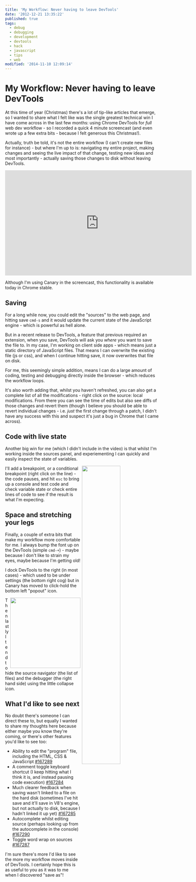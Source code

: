 ```yaml
---
title: 'My Workflow: Never having to leave DevTools'
date: '2012-12-21 13:35:22'
published: true
tags:
  - debug
  - debugging
  - development
  - devtools
  - hack
  - javascript
  - tips
  - web
modified: '2014-11-10 12:09:14'
---
```

# My Workflow: Never having to leave DevTools

At this time of year (Christmas) there's a lot of tip-like articles that emerge, so I wanted to share what I felt like was the single greatest technical win I have come across in the last few months: using Chrome DevTools for *full* web dev workflow - so I recorded a quick 4 minute screencast (and even wrote up a few extra bits - because I felt generous this Christmas!).

Actually, truth be told, it's not the entire workflow (I can't create new files for instance) - but where I'm up to is: navigating my entire project, making changes and seeing the live impact of that change, testing new ideas and most importantly - actually saving those changes to disk without leaving DevTools.

<iframe width="612" height="344" src="https://www.youtube-nocookie.com/embed/ura4ee4fjZs?rel=0" frameborder="0" allowfullscreen></iframe>

Although I'm using Canary in the screencast, this functionality is available today in Chrome stable.

## Saving

For a long while now, you could edit the "sources" to the web page, and hitting save `cmd-s` and it would update the current state of the JavaScript engine - which is powerful as hell alone.

But in a recent release to DevTools, a feature that previous required an extension, when you save, DevTools will ask you *where* you want to save the file to. In my case, I'm working on client side apps - which means just a static directory of JavaScript files. That means I can overwrite the existing file (js or css), and when I continue hitting save, it now overwrites that file on disk.

For me, this seemingly simple addition, means I can do a large amount of coding, testing and debugging directly inside the browser - which reduces the workflow loops.

It's also worth adding that, whilst you haven't refreshed, you can also get a complete list of all the modifications - right click on the source: local modifications. From there you can see the time of edits but also see diffs of those changes and revert them (though I believe you should be able to revert individual changes - i.e. *just* the first change through a patch, I didn't have any success with this and suspect it's just a bug in Chrome that I came across).

## Code with live state

Another big win for me (which I didn't include in the video) is that whilst I'm working inside the sources panel, and experiementing I can quickly and easily inspect the state of variables.

<img src="/images/devtools-conditional.png" style="float:right;margin-left: 5px; margin-bottom: 5px; width: 50%;">I'll add a breakpoint, or a conditional breakpoint (right click on the line) - the code pauses, and hit `esc` to bring up a console and test code and check variable state or check entire lines of code to see if the result is what I'm expecting.

## Space and stretching your legs

Finally, a couple of extra bits that make my workflow more comfortable for me. I always bump the font up on the DevTools (simple `cmd-+`) - maybe because I don't like to strain my eyes, maybe because I'm getting old!

I dock DevTools to the right (in most cases) - which used to be under settings (the bottom right cog) but in Canary has moved to click-hold the bottom left "popout" icon.

<img src="/images/devtools-hide-breaks.png" style="float:right;margin-left: 5px; margin-bottom: 5px; width: 230px;">
Then lastly I tend to hide the source navigator (the list of files) and the debugger (the right hand side) using the little collapse icon.

## What I'd like to see next

No doubt there's someone I can direct these to, but equally I wanted to share my thoughts here because either maybe you know they're coming, or there's other features you'd like to see too:

- Ability to edit the "program" file, including the HTML, CSS & JavaScript [#167289](https://code.google.com/p/chromium/issues/detail?id=167289)
- A comment toggle keyboard shortcut (I keep hitting what I think it is, and instead pausing code execution) [#167284](https://code.google.com/p/chromium/issues/detail?id=167284)
- Much clearer feedback when saving wasn't linked to a file on the hard disk (sometimes I've hit save and it'll save in V8's engine, but not actually to disk, because I hadn't linked it up yet) [#167285](https://code.google.com/p/chromium/issues/detail?id=167285)
- Autocomplete whilst editing source (perhaps looking up from the autocomplete in the console) [#167290](https://code.google.com/p/chromium/issues/detail?id=167290)
- Toggle word wrap on sources [#167287](https://code.google.com/p/chromium/issues/detail?id=167287)

I'm sure there's more I'd like to see the more my workflow moves inside of DevTools. I certainly hope this is as useful to you as it was to me when I discovered "save as"!
